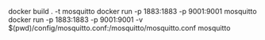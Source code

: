 docker build . -t mosquitto
docker run -p 1883:1883 -p 9001:9001 mosquitto
docker run -p 1883:1883 -p 9001:9001  -v $(pwd)/config/mosquitto.conf:/mosquitto/mosquitto.conf mosquitto
